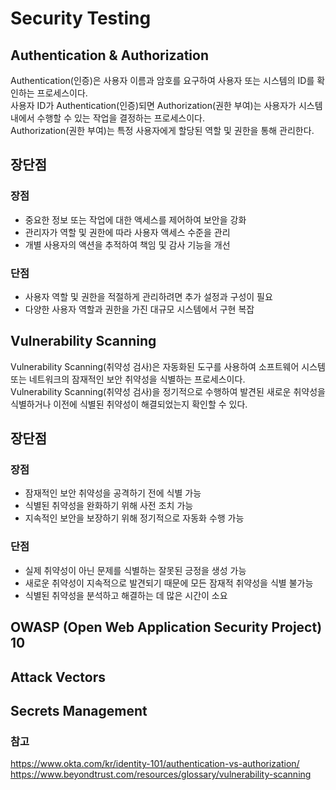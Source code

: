 # Security Testing
## Authentication & Authorization
Authentication(인증)은 사용자 이름과 암호를 요구하여 사용자 또는 시스템의 ID를 확인하는 프로세스이다.     
사용자 ID가 Authentication(인증)되면 Authorization(권한 부여)는 사용자가 시스템 내에서 수행할 수 있는 작업을 결정하는 프로세스이다.     
Authorization(권한 부여)는 특정 사용자에게 할당된 역할 및 권한을 통해 관리한다.
 
## 장단점
### 장점
* 중요한 정보 또는 작업에 대한 액세스를 제어하여 보안을 강화
* 관리자가 역할 및 권한에 따라 사용자 액세스 수준을 관리
* 개별 사용자의 액션을 추적하여 책임 및 감사 기능을 개선
### 단점
* 사용자 역할 및 권한을 적절하게 관리하려면 추가 설정과 구성이 필요
* 다양한 사용자 역할과 권한을 가진 대규모 시스템에서 구현 복잡

## Vulnerability Scanning
Vulnerability Scanning(취약성 검사)은 자동화된 도구를 사용하여 소프트웨어 시스템 또는 네트워크의 잠재적인 보안 취약성을 식별하는 프로세스이다.    
Vulnerability Scanning(취약성 검사)을 정기적으로 수행하여 발견된 새로운 취약성을 식별하거나 이전에 식별된 취약성이 해결되었는지 확인할 수 있다.

## 장단점
### 장점
* 잠재적인 보안 취약성을 공격하기 전에 식별 가능
* 식별된 취약성을 완화하기 위해 사전 조치 가능
* 지속적인 보안을 보장하기 위해 정기적으로 자동화 수행 가능
### 단점
* 실제 취약성이 아닌 문제를 식별하는 잘못된 긍정을 생성 가능
* 새로운 취약성이 지속적으로 발견되기 때문에 모든 잠재적 취약성을 식별 불가능
* 식별된 취약성을 분석하고 해결하는 데 많은 시간이 소요

## OWASP (Open Web Application Security Project) 10 


## Attack Vectors

## Secrets Management



### 참고
https://www.okta.com/kr/identity-101/authentication-vs-authorization/    
https://www.beyondtrust.com/resources/glossary/vulnerability-scanning      



